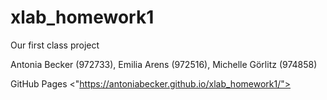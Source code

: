 # xlab_homework1
Our first class project

Antonia Becker (972733), Emilia Arens (972516), Michelle Görlitz (974858)

GitHub Pages <"https://antoniabecker.github.io/xlab_homework1/">
